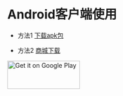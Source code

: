 # Android客户端使用
- 方法1
[下载apk包](https://github.com/fc-create/Android-/releases)

- 方法2 [商城下载](https://play.google.com/store/apps/details?id=com.v2ray.ang)
<a href="https://play.google.com/store/apps/details?id=com.v2ray.ang">
<img alt="Get it on Google Play" src="https://play.google.com/intl/en_us/badges/images/generic/en_badge_web_generic.png" width="165" height="64" />
</a>




